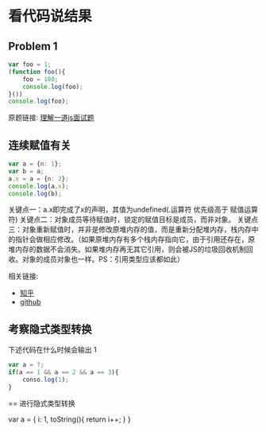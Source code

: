# 看代码说结果

## Problem 1

```js
var foo = 1;
(function foo(){
    foo = 100;
    console.log(foo);
}())
console.log(foo);
```

原题链接: [理解一道js面试题](https://juejin.im/post/5cb75f56f265da03b11f2fe7?utm_source=gold_browser_extension)

## 连续赋值有关

```js
var a = {n: 1};
var b = a;
a.x = a = {n: 2};
console.log(a.x);
console.log(b);
```

关键点一：a.x即完成了x的声明，其值为undefined(.运算符 优先级高于 赋值运算符)
关键点二：对象成员等待赋值时，锁定的赋值目标是成员，而非对象。
关键点三：对象重新赋值时，并非是修改原堆内存的值，而是重新分配堆内存，栈内存中的指针会做相应修改。（如果原堆内存有多个栈内存指向它，由于引用还存在，原堆内存的数据不会消失。如果堆内存再无其它引用，则会被JS的垃圾回收机制回收。对象的成员对象也一样。PS：引用类型应该都如此）


相关链接: 
+ [知乎](https://www.zhihu.com/question/41220520)
+ [github]()


## 考察隐式类型转换

下述代码在什么时候会输出 1

```js
var a = ?;
if(a == 1 && a == 2 && a == 3){
 	conso.log(1);
}
```

== 进行隐式类型转换

var a = {
    i: 1,
    toString(){
        return i++;
    }
}

